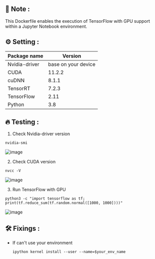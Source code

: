 ## 📝 Note :
This Dockerfile enables the execution of TensorFlow with GPU support within a Jupyter Notebook environment.

## ⚙ Setting :
| Package name | Version |
| --- | --- |
| Nvidia-driver | base on your device |
| CUDA | 11.2.2 |
| cuDNN | 8.1.1 |
| TensorRT | 7.2.3 |
| TensorFlow | 2.11 |
| Python | 3.8 |

## 🔥 Testing :
1. Check Nvidia-driver version
  ```
  nvidia-smi
  ```
  ![image](https://github.com/FilmBuachoom/Jupyter-GPU/assets/109780340/9db096f3-7922-4cd4-8a88-f31ffa780caa)

2. Check CUDA version
  ```
  nvcc -V
  ```
  ![image](https://github.com/FilmBuachoom/Jupyter-GPU/assets/109780340/44b4733b-40ce-4e1c-bbdd-1c436c557f1d)

3. Run TensorFlow with GPU
  ```
  python3 -c "import tensorflow as tf; print(tf.reduce_sum(tf.random.normal([1000, 1000])))"
  ```
  ![image](https://github.com/FilmBuachoom/Jupyter-GPU/assets/109780340/23df1983-81a1-491f-b773-694b2ff7d7ec)

## 🛠️ Fixings :
* If can't use your environment
  ```
  ipython kernel install --user --name=$your_env_name
  ```
